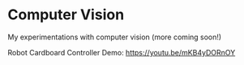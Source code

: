 # Computer Vision
My experimentations with computer vision (more coming soon!)

Robot Cardboard Controller Demo: https://youtu.be/mKB4yDORnOY
